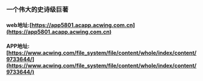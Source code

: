### 一个伟大的史诗级巨著

#### web地址:[https://app5801.acapp.acwing.com.cn](https://app5801.acapp.acwing.com.cn)

#### APP地址:[https://www.acwing.com/file_system/file/content/whole/index/content/9733644/](https://www.acwing.com/file_system/file/content/whole/index/content/9733644/)